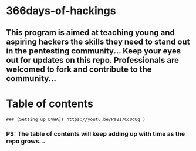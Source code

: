 # 366days-of-hackings
## This program is aimed at teaching young and aspiring hackers the skills they need to stand out in the pentesting community... Keep your eyes out for updates on this repo. Professionals are welcomed to fork and contribute to the community...

# Table of contents
	### [Setting up DVWA]( https://youtu.be/PaB17Cc0dUg )

### PS: The table of contents will keep adding up with time as the repo grows...